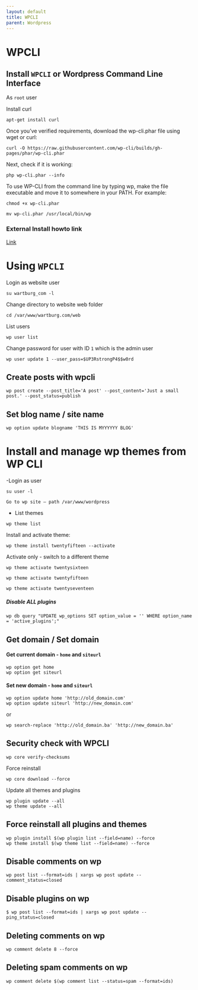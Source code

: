 ```yaml
---
layout: default
title: WPCLI      
parent: Wordpress
---
```

# WPCLI

## Install `WPCLI` or Wordpress Command Line Interface

As `root` user

Install curl

````
apt-get install curl
````
Once you’ve verified requirements, download the wp-cli.phar file using wget or curl:

````
curl -O https://raw.githubusercontent.com/wp-cli/builds/gh-pages/phar/wp-cli.phar
````

Next, check if it is working:


````
php wp-cli.phar --info
````

To use WP-CLI from the command line by typing wp, make the file executable and move it to somewhere in your PATH. For example:

````
chmod +x wp-cli.phar
````

````
mv wp-cli.phar /usr/local/bin/wp
````

### External Install howto link

[Link](https://make.wordpress.org/cli/handbook/installing/)





# Using `WPCLI`

Login as website user

````
su wartburg_com -l
````

Change directory to website web folder

````
cd /var/www/wartburg.com/web
````

List users

````
wp user list
````

Change password for user with ID `1` which is the admin user

````
wp user update 1 --user_pass=$UP3RstrongP4$$w0rd
````

## Create posts with wpcli

````
wp post create --post_title='A post' --post_content='Just a small post.' --post_status=publish
````

## Set blog name / site name

````
wp option update blogname 'THIS IS MYYYYYY BLOG'
````


# Install and manage wp themes from WP CLI

-Login as user

```
su user -l
```

```
Go to wp site — path /var/www/wordpress
```

- List themes

```
wp theme list
```

Install and activate theme:

```
wp theme install twentyfifteen --activate
```

Activate only - switch to a different theme

````
wp theme activate twentysixteen
````

````
wp theme activate twentyfifteen
````

````
wp theme activate twentyseventeen
````

##### Disable ALL plugins

````
wp db query "UPDATE wp_options SET option_value = '' WHERE option_name = 'active_plugins';"
``````


## Get domain / Set domain

#### Get current domain - `home` and `siteurl`

````
wp option get home
wp option get siteurl
````

#### Set new domain - `home` and `siteurl`

````
wp option update home 'http://old_domain.com'
wp option update siteurl 'http://new_domain.com'
````

or

````
wp search-replace 'http://old_domain.ba' 'http://new_domain.ba'
````


## Security check with WPCLI


````
wp core verify-checksums
````

Force reinstall

````
wp core download --force
````

Update all themes and plugins

````
wp plugin update --all
wp theme update --all
````


## Force reinstall all plugins and themes

````
wp plugin install $(wp plugin list --field=name) --force
wp theme install $(wp theme list --field=name) --force
````

## Disable comments on wp
```
wp post list --format=ids | xargs wp post update --comment_status=closed
```

## Disable plugins on wp
```
$ wp post list --format=ids | xargs wp post update --ping_status=closed
```

## Deleting comments on wp
````
wp comment delete 8 --force
````

## Deleting spam comments on wp
````
wp comment delete $(wp comment list --status=spam --format=ids)
````
